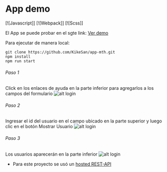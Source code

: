 # App demo
[![Javascript]] [![Webpack]] [![Scss]]

El App se puede probar en el sgte link:
[Ver demo](https://kike.pe/marathon/)

Para ejecutar de manera local:
```console
git clone https://github.com/KikeSan/app-mth.git
npm install
npm run start
```
###### Paso 1
Click en los enlaces de ayuda en la parte inferior para agregarlos a los campos del formulario
![alt login](https://kike.pe/marathon/img/step1.png)

###### Paso 2
Ingresar el id del usuario en el campo ubicado en la parte superior y luego clic en el botón Mostrar Usuario
![alt login](https://kike.pe/marathon/img/step2.png)

###### Paso 3
Los usuarios aparecerán en la parte inferior
![alt login](https://kike.pe/marathon/img/step3.png)

- Para este proyecto se usó un [hosted REST-API](https://reqres.in/)
